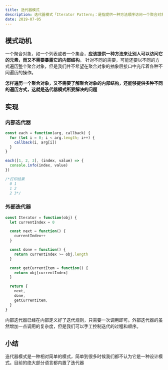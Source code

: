 ```yaml
---
title: 迭代器模式
description: 迭代器模式「Iterator Pattern」：是指提供一种方法顺序访问一个聚合对象中的各个元素，而又不需要暴露该对象的内部表示。迭代器模式可以把迭代的过程从业务逻辑中分离出来，在使用迭代器模式之后，即使不关心对象的内部构造，也可以按顺序访问其中的每个元素
date: 2019-07-05
---
```


## 模式动机

一个聚合对象，如一个列表或者一个集合，**应该提供一种方法来让别人可以访问它的元素，而又不需要暴露它的内部结构**。 针对不同的需要，可能还要以不同的方式遍历整个聚合对象，但是我们并不希望在聚合对象的抽象层接口中充斥着各种不同遍历的操作。

**怎样遍历一个聚合对象，又不需要了解聚合对象的内部结构，还能够提供多种不同的遍历方式，这就是迭代器模式所要解决的问题**

## 实现

### 内部迭代器

```javascript
const each = function(arg, callback) {
  for (let i = 0; i < arg.length; i++) {
    callback(i, arg[i])
  }
}

each([1, 2, 3], (index, value) => {
  console.info(index, value)
})

/*打印结果
  0 1
  1 2
  2 3*/
```

### 外部迭代器

```javascript
const Iterator = function(obj) {
  let currentIndex = 0

  const next = function() {
    currentIndex++
  }

  const done = function() {
    return currentIndex >= obj.length
  }

  const getCurrentItem = function() {
    return obj[currentIndex]
  }

  return {
    next,
    done,
    getCurrentItem,
  }
}
```

内部迭代器已经在内部定义好了迭代规则，只需要一次调用即可。外部迭代器的虽然增加一点调用的复杂度，但是我们可以手工控制迭代的过程和顺序。

## 小结

迭代器模式是一种相对简单的模式，简单到很多时候我们都不认为它是一种设计模式。目前的绝大部分语言都内置了迭代器

